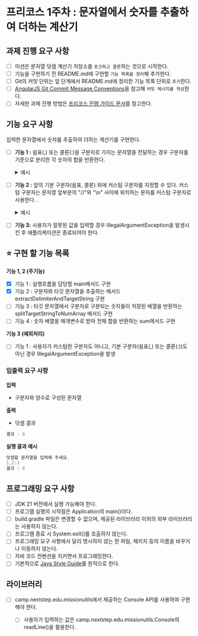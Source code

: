 # 프리코스 1주차 : 문자열에서 숫자를 추출하여 더하는 계산기

## 과제 진행 요구 사항

- [ ]  미션은 문자열 덧셈 계산기 저장소를 `포크하고 클론`하는 것으로 시작한다.
- [ ]  기능을 구현하기 전 README.md에 구현할 `기능 목록을 정리`해 추가한다.
- [ ]  Git의 커밋 단위는 앞 단계에서 README.md에 정리한 기능 목록 단위로 `추가`한다.
- [ ]  [AngularJS Git Commit Message Conventions](https://gist.github.com/stephenparish/9941e89d80e2bc58a153)을 참고해 `커밋 메시지를 작성`한다.
- [ ]  자세한 과제 진행 방법은 [프리코스 진행 가이드 문서](https://apply.techcourse.co.kr/assignment/14/mission/43)를 참고한다.

## 기능 요구 사항

입력한 문자열에서 숫자를 추출하여 더하는 계산기를 구현한다.

- [ ]  **기능 1 :** 쉼표(,) 또는 콜론(:)을 구분자로 가지는 문자열을 전달하는 경우 구분자를 기준으로 분리한 각 숫자의 합을 반환한다.
    <details>
      <summary>예시</summary>
      "" => 0
      "1,2" => 3
      "1,2,3" => 6
      "1,2:3" => 6
    </details>

- [ ]  **기능 2 :** 앞의 기본 구분자(쉼표, 콜론) 외에 커스텀 구분자를 지정할 수 있다. 커스텀 구분자는 문자열 앞부분의 "//"와 "\n" 사이에 위치하는 문자를 커스텀 구분자로 사용한다. .
    <details>
      <summary>예시</summary>
      "//;\n1;2;3"과 같이 값을 입력할 경우 커스텀 구분자는 세미콜론(;)이며, 결과 값은 6이 반환되어야 한다.
    </details>

        
- [ ]  **기능 3:** 사용자가 잘못된 값을 입력할 경우 IllegalArgumentException을 발생시킨 후 애플리케이션은 종료되어야 한다.

## ⭐️ 구현 할 기능 목록

**기능 1, 2 (주기능)**

- [x]  기능 1 : 실행흐름을 담당할 main메서드 구현
- [x]  기능 2 : 구분자와 타깃 문자열을 추출하는 메서드 extractDelimiterAndTargetString 구현
- [ ]  기능 3 : 타깃 문자열에서 구분자로 구분되는 숫자들이 저장된 배열을 반환하는 splitTargetStringToNumArray 메서드 구현
- [ ]  기능 4 : 숫자 배열을 매개변수로 받아 전체 합을 반환하는 sum메서드 구현

**기능 3 (예외처리)**

- [ ]  기능 1 : 사용자가 커스텀한 구분자도 아니고, 기본 구분자(쉼표(,) 또는 콜론(:))도 아닌 경우 IllegalArgumentException을 발생

### 입출력 요구 사항

**입력**

- 구분자와 양수로 구성된 문자열

**출력**

- 덧셈 결과

```java
결과 : 6
```

**실행 결과 예시**

```java
덧셈할 문자열을 입력해 주세요.
1,2:3
결과 : 6
```

## 프로그래밍 요구 사항

- [ ]  JDK 21 버전에서 실행 가능해야 한다.
- [ ]  프로그램 실행의 시작점은 Application의 main()이다.
- [ ]  build.gradle 파일은 변경할 수 없으며, 제공된 라이브러리 이외의 외부 라이브러리는 사용하지 않는다.
- [ ]  프로그램 종료 시 System.exit()를 호출하지 않는다.
- [ ]  프로그래밍 요구 사항에서 달리 명시하지 않는 한 파일, 패키지 등의 이름을 바꾸거나 이동하지 않는다.
- [ ]  자바 코드 컨벤션을 지키면서 프로그래밍한다.
- [ ]  기본적으로 [Java Style Guide](https://apply.techcourse.co.kr/assignment/14/mission/43)를 원칙으로 한다.

## 라이브러리

- [ ]  camp.nextstep.edu.missionutils에서 제공하는 Console API를 사용하여 구현해야 한다.
    - [ ]  사용자가 입력하는 값은 camp.nextstep.edu.missionutils.Console의 readLine()을 활용한다.

